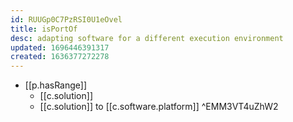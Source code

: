 ```yaml
---
id: RUUGp0C7PzRSI0U1eOvel
title: isPortOf
desc: adapting software for a different execution environment
updated: 1696446391317
created: 1636377272278
---
```




- [[p.hasRange]]
  - [[c.solution]]
  - [[c.solution]] to [[c.software.platform]]  ^EMM3VT4uZhW2
